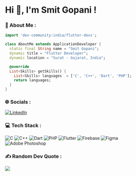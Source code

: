 # Hi 👋, I'm Smit Gopani !

### 💫 About Me :
``` dart
import 'dev-community:india/flutter-devs';

class AboutMe extends ApplicationDeveloper {
  static final String name = "Smit Gopani";
  dynamic title = "Flutter Developer";
  dynamic location = "Surat - Gujarat, India";

  @override
  List<Skills> getSkills() {    
    List<Skills> languages  = ['C', 'C++', 'Dart', 'PHP'];
    return languages;   
  }
}
```

### 🌐 Socials :
[![LinkedIn](https://img.shields.io/badge/LinkedIn-0072b1.svg?style=box&logo=linkedin&logoColor=white)](https://www.linkedin.com/in/smitgopani15)

### 💻 Tech Stack :
![C](https://img.shields.io/badge/C-232531.svg?style=box&logo=c&logoColor=white) 
![C++](https://img.shields.io/badge/C++-232531.svg?style=box&logo=c%2B%2B&logoColor=white)
![Dart](https://img.shields.io/badge/Dart-232531.svg?style=box&logo=dart&logoColor=white)
![PHP](https://img.shields.io/badge/PHP-232531.svg?style=box&logo=php&logoColor=white)
![Flutter](https://img.shields.io/badge/Flutter-232531.svg?style=box&logo=flutter&logoColor=white)
![Firebase](https://img.shields.io/badge/Firebase-232531.svg?style=box&logo=firebase&logoColor=white)
![Figma](https://img.shields.io/badge/Figma-232531.svg?style=box&logo=figma&logoColor=white)
![Adobe Photoshop](https://img.shields.io/badge/Photoshop-232531.svg?style=box&logo=adobephotoshop&logoColor=white)

### ✍️ Random Dev Quote :
![](https://quotes-github-readme.vercel.app/api?type=horizontal&theme=dark)
